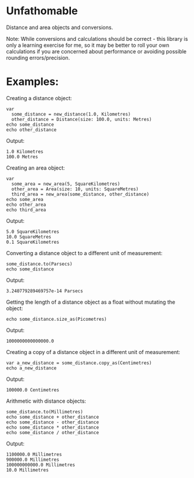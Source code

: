 # Unfathomable

Distance and area objects and conversions.

Note: While conversions and calculations should be correct - this library is only a learning exercise for me, so it may be better to roll your own calculations if you are concerned about performance or avoiding possible rounding errors/precision.

# Examples:

Creating a distance object:

    var 
      some_distance = new_distance(1.0, Kilometres)
      other_distance = Distance(size: 100.0, units: Metres)
    echo some_distance
    echo other_distance

Output:

    1.0 Kilometres
    100.0 Metres
    
Creating an area object:
    
    var
      some_area = new_area(5, SquareKilometres)
      other_area = Area(size: 10, units: SquareMetres)
      third_area = new_area(some_distance, other_distance)
    echo some_area
    echo other_area
    echo third_area
    
Output:

    5.0 SquareKilometres
    10.0 SquareMetres
    0.1 SquareKilometres
      
Converting a distance object to a different unit of measurement:

    some_distance.to(Parsecs)
    echo some_distance
    
Output:

    3.240779289469757e-14 Parsecs
    
Getting the length of a distance object as a float without mutating the object:

    echo some_distance.size_as(Picometres)
    
Output:

    1000000000000000.0
    
Creating a copy of a distance object in a different unit of measurement:

    var a_new_distance = some_distance.copy_as(Centimetres)
    echo a_new_distance
    
Output:

    100000.0 Centimetres
    
Arithmetic with distance objects:

    some_distance.to(Millimetres)
    echo some_distance + other_distance
    echo some_distance - other_distance
    echo some_distance * other_distance
    echo some_distance / other_distance
    
Output:

    1100000.0 Millimetres
    900000.0 Millimetres
    100000000000.0 Millimetres
    10.0 Millimetres
    
  

